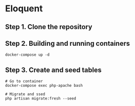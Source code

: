 # Eloquent

## Step 1. Clone the repository

## Step 2. Building and running containers

```
docker-compose up -d
```

## Step 3. Create and seed tables
```
# Go to container
docker-compose exec php-apache bash

# Migrate and ssed
php artisan migrate:fresh --seed
```
